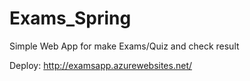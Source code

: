 # Exams_Spring
Simple Web App for make Exams/Quiz and check result

Deploy: http://examsapp.azurewebsites.net/
